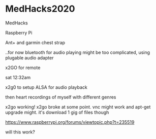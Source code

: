 # MedHacks2020
MedHacks

Raspberry Pi

Ant+ and garmin chest strap

..for now bluetooth for audio playing might be too complicated, using plugable audio adapter

x2GO for remote

sat 12:32am

x2g0 to setup ALSA for audio playback

then heart recordings of myself with different genres

x2go working!
x2go broke at some point. vnc might work
and apt-get upgrade might. it's download 1 gig of files though 

https://www.raspberrypi.org/forums/viewtopic.php?t=235519

will this work?
